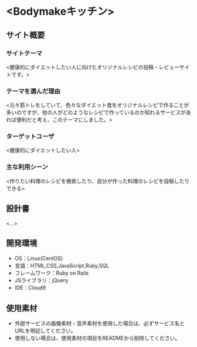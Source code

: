 # <Bodymakeキッチン>

## サイト概要
### サイトテーマ
<健康的にダイエットしたい人に向けたオリジナルレシピの投稿・レビューサイトです。>

### テーマを選んだ理由
<元々筋トレをしていて、色々なダイエット食をオリジナルレシピで作ることが多いのですが、他の人がどのようなレシピで作っているのか知れるサービスがあれば便利だと考え、このテーマにしました。>

### ターゲットユーザ
<健康的にダイエットしたい人>

### 主な利用シーン
<作りたい料理のレシピを検索したり、自分が作った料理のレシピを投稿したりできる>

## 設計書
<...>

## 開発環境
- OS：Linux(CentOS)
- 言語：HTML,CSS,JavaScript,Ruby,SQL
- フレームワーク：Ruby on Rails
- JSライブラリ：jQuery
- IDE：Cloud9

## 使用素材
- 外部サービスの画像素材・音声素材を使用した場合は、必ずサービス名とURLを明記してください。
- 使用しない場合は、使用素材の項目をREADMEから削除してください。